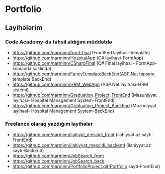 # Portfolio
## Layihələrim
### Code Academy-də təhsil aldığım müddətdə
 * https://github.com/narminn/front-final (FrontEnd layihəsi-template)
 * https://github.com/narminn/HospitalApp (C# layihəsi-FormApp)
 * https://github.com/narminn/CSharpFinal (C# Final layihəsi - FormApp-komanda şəklində)
 * https://github.com/narminn/FancyTemplateBackEnd(ASP.Net tapşırıq-template BackEnd)
 * https://github.com/narminn/HRM_WebApp (ASP.Net layihəsi-HRM sistemi)
 * https://github.com/narminn/Graduation_Project_FrontEnd (Məzuniyyət layihəsi- Hospital Management System-FrontEnd)
 * https://github.com/narminn/Graduation_Project_BackEnd (Məzuniyyət layihəsi- Hospital Management System-BackEnd)
### Freelance olaraq yazdığım layihələr
 * https://github.com/narminn/ilahiyat_mescidi_front (ilahiyyat.az saytı-FrontEnd)
 * https://github.com/narminn/ilahiyyat_mescidi_backend (ilahiyyat.az saytı-BackEnd)
 * https://github.com/narminn/JobSearch_front
 * https://github.com/narminn/JobSearch_back
 * https://github.com/narminn/PortfolioProject.git(Portfolio sayti-FrontEnd)
